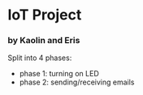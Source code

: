 # IoT Project 

### by Kaolin and Eris

Split into 4 phases:
- phase 1: turning on LED
- phase 2: sending/receiving emails

